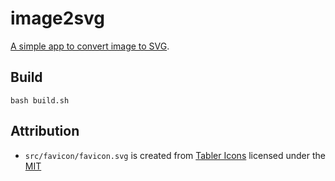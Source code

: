 # image2svg

[A simple app to convert image to SVG](https://marmooo.github.io/image2svg/).

## Build

```
bash build.sh
```

## Attribution

- `src/favicon/favicon.svg` is created from
  [Tabler Icons](https://github.com/tabler/tabler-icons) licensed under the
  [MIT](https://github.com/tabler/tabler-icons/blob/master/LICENSE)
